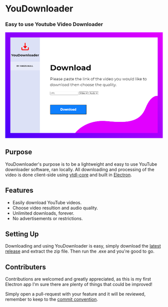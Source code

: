 
# YouDownloader
### Easy to use Youtube Video Downloader
![Logo](/images/readmelogo.png)

## Purpose
YouDownloader's purpose is to be a lightweight and easy to use YouTube downloader software, ran locally. All downloading and processing of the video is done client-side using [ytdl-core](https://github.com/fent/node-ytdl-core) and built in [Electron](https://github.com/electron/electron).


## Features

- Easily download YouTube videos.
- Choose video resultion and audio quality.
- Unlimited downloads, forever.
- No advertisements or restrictions.

## Setting Up

Downloading and using YouDownloader is easy, simply download the [latest release](https://github.com/AngelNull/YouDownloader/releases) and extract the zip file. Then run the .exe and you're good to go.

## Contributers

Contributions are welcomed and greatly appreciated, as this is my first Electron app I'm sure there are plenty of things that could be improved! 

Simply open a pull-request with your feature and it will be reviewed, remember to keep to the [commit convention](https://github.com/AngelNull/YouDownloader/blob/main/.github/COMMIT_CONVENTION.md). 

